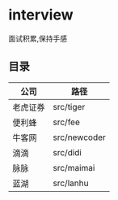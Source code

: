 # interview
面试积累,保持手感

## 目录
| 公司 | 路径  |
| --- | --- |
| 老虎证券 | src/tiger  |
|便利蜂| src/fee
| 牛客网 | src/newcoder
| 滴滴 | src/didi
| 脉脉 | src/maimai
| 蓝湖 | src/lanhu